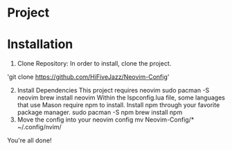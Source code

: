 # Project 

# Installation
1. Clone Repository:
In order to install, clone the project.

'git clone https://github.com/HiFiveJazz/Neovim-Config'

2. Install Dependencies
This project requires neovim
sudo pacman -S neovim
brew install neovim
Within the lspconfig.lua file, some languages that use Mason require npm to install. Install npm through your favorite package manager.
sudo pacman -S npm
brew install npm
4. Move the config into your neovim config
mv Neovim-Config/* ~/.config/nvim/

You're all done!
